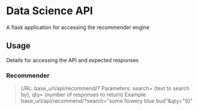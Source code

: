 # Data Science API

A flask application for accessing the recommender engine

## Usage

Details for accessing the API and expected responses

### Recommender

>URL: base_url/api/recommend/?
>Parameters: search=<string> (text to search by), qty=<int> (number of responses to return)
>Example: base_url/api/recommend/?search="some flowery blue bud"&qty="10"
